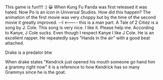 This game is fun!!!! :)
 😀
When Kung Fu Panda was first released it was hated. Now Po is an icon in Universal Studios. How did this happen? The animation of the first movie was very choppy but by the time of the second movie it greatly improved.
--l <---- this is a man part.
A Tale of 2 Citiez is a song by J. Cole. This song is very nice. I like it. Please help me. According to Kanye, J Cole sucks. Even though I respect Kanye I like J Cole. He is an excellent rapper. He repeatedly says "Hands in the air" with a good beat attached.


Drake is a predator btw



When drake states "Kendrick just opened his mouth someone go hand him a grammy right now" it is a reference to how Kendrick has so many Grammys since he is the goat.
